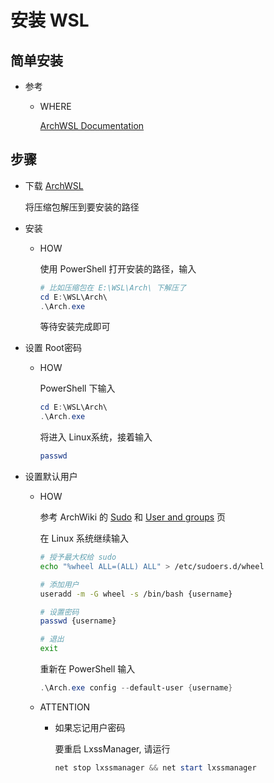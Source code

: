 # 安装 WSL

## 简单安装

* 参考

  * WHERE

    [ArchWSL Documentation](https://wsldl-pg.github.io/ArchW-docs/locale/zh-CN/How-to-Setup/)


## 步骤

* 下载 [ArchWSL
](https://github.com/yuk7/ArchWSL/)

  将压缩包解压到要安装的路径


* 安装

  * HOW

    使用 PowerShell 打开安装的路径，输入

    ``` PowerShell
    # 比如压缩包在 E:\WSL\Arch\ 下解压了
    cd E:\WSL\Arch\
    .\Arch.exe
    ```

    等待安装完成即可


* 设置 Root密码

  * HOW

    PowerShell 下输入

      ``` PowerShell
      cd E:\WSL\Arch\
      .\Arch.exe
      ```

    将进入 Linux系统，接着输入

    ``` sh
    passwd
    ```
  

* 设置默认用户

  * HOW

    参考 ArchWiki 的 [Sudo](https://wiki.archlinux.org/index.php/Sudo#Example_entries) 和 [User and groups](https://wiki.archlinux.org/index.php/Users_and_groups) 页

    在 Linux 系统继续输入

    ``` sh
    # 授予最大权给 sudo
    echo "%wheel ALL=(ALL) ALL" > /etc/sudoers.d/wheel

    # 添加用户
    useradd -m -G wheel -s /bin/bash {username}

    # 设置密码
    passwd {username}

    # 退出
    exit
    ```

    重新在 PowerShell 输入

    ``` PowerShell
    .\Arch.exe config --default-user {username}
    ```

  * ATTENTION

    * 如果忘记用户密码

      要重启 LxssManager, 请运行

      ``` PowerShell
      net stop lxssmanager && net start lxssmanager
      ```

